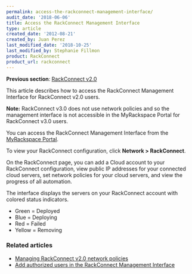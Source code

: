 ```yaml
---
permalink: access-the-rackconnect-management-interface/
audit_date: '2018-06-06'
title: Access the RackConnect Management Interface
type: article
created_date: '2012-08-21'
created_by: Juan Perez
last_modified_date: '2018-10-25'
last_modified_by: Stephanie Fillmon
product: RackConnect
product_url: rackconnect
---
```


**Previous section**: [RackConnect v2.0](/how-to/rackconnect-v20)

This article describes how to access the RackConnect Management Interface for RackConnect v2.0 users.

**Note:** RackConnect v3.0 does not use network policies and so the management interface is not accessible in the MyRackspace Portal for RackConnect v3.0 users.

You can access the RackConnect Management Interface from the
[MyRackspace Portal](https://login.rackspace.com/).

To view your RackConnect configuration, click **Network > RackConnect**.

On the RackConnect page, you can add a Cloud account to your RackConnect
configuration, view public IP addresses for your connected cloud
servers, set network policies for your cloud servers, and view the
progress of all automation.

The interface displays the servers on your RackConnect account with
colored status indicators.

-   Green = Deployed
-   Blue = Deploying
-   Red = Failed
-   Yellow = Removing

### Related articles

- [Managing RackConnect v2.0 network policies](/how-to/managing-rackconnect-v20-network-policies)
- [Add authorized users in the RackConnect Management Interface](/how-to/add-authorized-users-in-the-rackconnect-management-interface)

